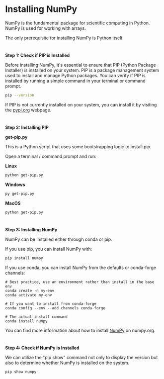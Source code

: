 # Installing NumPy

NumPy is the fundamental package for scientific computing in Python.
NumPy is used for working with arrays. 

The only prerequisite for installing NumPy is Python itself.
#
**Step 1: Check if PIP is Installed**

Before installing NumPy, it's essential to ensure that PIP (Python Package Installer) is installed on your system. PIP is a package management system used to install and manage Python packages. You can verify if PIP is installed by running a simple command in your terminal or command prompt. 

```bash
pip --version
```

If PIP is not currently installed on your system, you can install it by visiting the [pypi.org](https://pypi.org/project/pip/) webpage. 

#

**Step 2: Installing PIP**

**get-pip.py**

This is a Python script that uses some bootstrapping logic to install pip.

Open a terminal / command prompt and run:

**Linux**
```bash
python get-pip.py
```

**Windows**
```bash
py get-pip.py
```

**MacOS**
```bash
python get-pip.py
```

#

**Step 3: Installing NumPy**

NumPy can be installed either through conda or pip.

If you use pip, you can install NumPy with:

```bash
pip install numpy
```

If you use conda, you can install NumPy from the defaults or conda-forge channels:

```
# Best practice, use an environment rather than install in the base env
conda create -n my-env
conda activate my-env
```

```
# If you want to install from conda-forge
conda config --env --add channels conda-forge
```

```
# The actual install command
conda install numpy
```

You can find more information about how to install [NumPy](https://numpy.org/install/) on numpy.org.

#

**Step 4: Check if NumPy is Installed**

We can utilize the "pip show" command not only to display the version but also to determine whether NumPy is installed on the system.
```bash
pip show numpy
```
